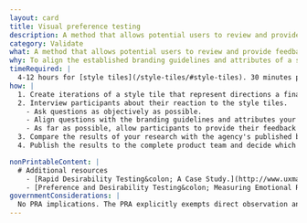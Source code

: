 ```yaml
---
layout: card
title: Visual preference testing
description: A method that allows potential users to review and provide feedback on a solution’s visual direction.
category: Validate
what: A method that allows potential users to review and provide feedback on a solution’s visual direction.
why: To align the established branding guidelines and attributes of a solution with the way end users view the overall brand and emotional feel.
timeRequired: |
  4-12 hours for [style tiles](/style-tiles/#style-tiles). 30 minutes per participant to get feedback.
how: |
  1. Create iterations of a style tile that represent directions a final visual design may follow. If branding guidelines or attributes don’t exist, establish them with stakeholders beforehand.
  2. Interview participants about their reaction to the style tiles.
    - Ask questions as objectively as possible.
    - Align questions with the branding guidelines and attributes your project must incorporate.
    - As far as possible, allow participants to provide their feedback unmoderated or at the end of your research.
  3. Compare the results of your research with the agency's published branding guidelines and attributes.
  4. Publish the results to the complete product team and decide which direction will guide future design efforts.

nonPrintableContent: |
  # Additional resources
    - [Rapid Desirability Testing&colon; A Case Study.](http://www.uxmatters.com/mt/archives/2010/02/rapid-desirability-testing-a-case-study.php) Michael Hawley.
    - [Preference and Desirability Testing&colon; Measuring Emotional Response to Guide Design.](http://www.slideshare.net/pwdoncaster/preference-and-desirability-testing-measuring-emotional-response-to-guide-design) Michael Hawley and Paul Doncaster.
governmentConsiderations: |
  No PRA implications. The PRA explicitly exempts direct observation and non-standardized conversation, 5 CFR 1320.3(h)3. See the methods for [Recruiting](/recruiting/#recruiting) and [Privacy](/privacy/#privacy) for more tips on taking input from the public.
---
```

